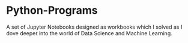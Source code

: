 # Python-Programs
A set of Jupyter Notebooks designed as workbooks which I solved as I dove deeper into the world of Data Science and Machine Learning.  
